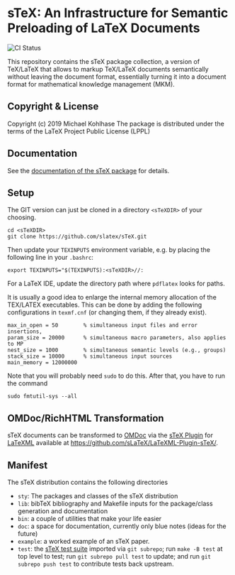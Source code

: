 sTeX: An Infrastructure for Semantic Preloading of LaTeX Documents
====
![CI Status](https://github.com/slatex/sTeX/workflows/CI/badge.svg)

This repository contains the sTeX package collection, a version of TeX/LaTeX that allows
to markup TeX/LaTeX documents semantically without leaving the document format,
essentially turning it into a document format for mathematical knowledge management (MKM).

## Copyright & License
Copyright (c) 2019 Michael Kohlhase
The package is distributed under the terms of the LaTeX Project Public License (LPPL)

## Documentation
See the
[documentation of the sTeX package](https://github.com/slatex/sTeX/blob/master/sty/stex/stex.pdf)
for details.

## Setup

The GIT version can just be cloned in a directory `<sTeXDIR>` of your choosing. 
```
cd <sTeXDIR>
git clone https://github.com/slatex/sTeX.git
```
Then update your  `TEXINPUTS` environment variable, e.g. by placing the following line in your `.bashrc`:
```
export TEXINPUTS="$(TEXINPUTS):<sTeXDIR>//:
```
For a LaTeX IDE, update the directory path where `pdflatex` looks for paths. 

It is usually a good idea to enlarge the internal memory allocation of the TEX/LATEX executables. This can be done by adding the following configurations in `texmf.cnf` (or changing them, if they already exist). 
```
max_in_open = 50        % simultaneous input files and error insertions, 
param_size = 20000      % simultaneous macro parameters, also applies to MP
nest_size = 1000        % simultaneous semantic levels (e.g., groups)
stack_size = 10000      % simultaneous input sources
main_memory = 12000000
```
Note that you will probably need `sudo` to do this. After that, you have to run the command 
```
sudo fmtutil-sys --all
```

## OMDoc/RichHTML Transformation 

sTeX documents can be transformed to [OMDoc](http://omdoc.org) via the
[sTeX Plugin](https://github.com/sLaTeX/LaTeXML-Plugin-sTeX/) for
[LaTeXML](https://github.com/brucemiller/LaTeXML) available at
https://github.com/sLaTeX/LaTeXML-Plugin-sTeX/.

## Manifest
The sTeX distribution contains the following directories
* `sty`: The packages and classes of the sTeX distribution
* `lib`: bibTeX bibliography and Makefile inputs for the package/class generation and documentation
* `bin`: a couple of utilities that make your life easier
* `doc`: a space for documentation, currently only blue notes (ideas for the future)
* `example`: a worked example of an sTeX paper.   
* `test`: the [sTeX test suite](https://github.com/sLaTeX/stex-tests) imported via `git
  subrepo`; run `make -B test` at top level to test; run `git subrepo pull test` to
  update; and run `git subrepo push test` to contribute tests back upstream. 
